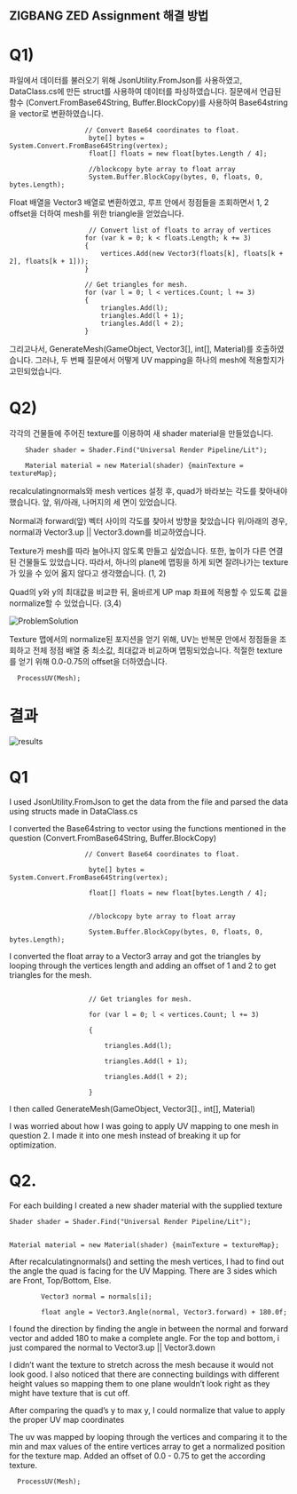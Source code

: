 ## ZIGBANG ZED Assignment 해결 방법 

# Q1)

파일에서 데이터를 불러오기 위해 JsonUtility.FromJson를 사용하였고, DataClass.cs에 만든 struct를 사용하여 데이터를 파싱하였습니다. 질문에서 언급된 함수 (Convert.FromBase64String, Buffer.BlockCopy)를 사용하여 Base64string을 vector로 변환하였습니다.

```
                   // Convert Base64 coordinates to float. 
                    byte[] bytes = System.Convert.FromBase64String(vertex);
                    float[] floats = new float[bytes.Length / 4];
 
                    //blockcopy byte array to float array 
                    System.Buffer.BlockCopy(bytes, 0, floats, 0, bytes.Length);
```
Float 배열을 Vector3 배열로 변환하였고, 루프 안에서 정점들을 조회하면서  1, 2 offset을 더하여 mesh를 위한 triangle을 얻었습니다.
 
 ```
                     // Convert list of floats to array of vertices
                    for (var k = 0; k < floats.Length; k += 3)
                    {
                        vertices.Add(new Vector3(floats[k], floats[k + 2], floats[k + 1]));
                    }

                    // Get triangles for mesh.
                    for (var l = 0; l < vertices.Count; l += 3)
                    {
                        triangles.Add(l);
                        triangles.Add(l + 1);
                        triangles.Add(l + 2);
                    }
```
그리고나서, GenerateMesh(GameObject, Vector3[], int[], Material)를 호출하였습니다. 
그러나, 두 번째 질문에서 어떻게 UV mapping을 하나의 mesh에 적용할지가 고민되었습니다.

# Q2)

각각의 건물들에 주어진 texture를 이용하여 새 shader material을 만들었습니다.

```
    Shader shader = Shader.Find("Universal Render Pipeline/Lit");

    Material material = new Material(shader) {mainTexture = textureMap};
 ```

recalculatingnormals와 mesh vertices 설정 후, quad가 바라보는 각도를 찾아내야 했습니다.
앞, 위/아래, 나머지의 세 면이 있었습니다.
 
Normal과 forward(앞) 벡터 사이의 각도를 찾아서 방향을 찾았습니다
위/아래의 경우, normal과 Vector3.up || Vector3.down를 비교하였습니다.
 
Texture가 mesh를 따라 늘어나지 않도록 만들고 싶었습니다. 또한, 높이가 다른 연결된 건물들도 있었습니다. 따라서, 하나의 plane에 맵핑을 하게 되면 잘려나가는 texture가 있을 수 있어 옳지 않다고 생각했습니다. (1, 2)
 
Quad의 y와 y의 최대값을 비교한 뒤, 올바르게 UP map 좌표에 적용할 수 있도록 값을 normalize할 수 있었습니다. (3,4)

![ProblemSolution](https://imgur.com/viq6UuC.png)

Texture 맵에서의 normalize된 포지션을 얻기 위해, UV는 반복문 안에서 정점들을 조회하고 전체 정점 배열 중 최소값, 최대값과 비교하며 맵핑되었습니다. 적절한 texture를 얻기 위해 0.0-0.75의 offset을 더하였습니다.

```
  ProcessUV(Mesh);
```


# 결과 
![results](https://imgur.com/sxkkBIO.png)


# Q1
I used JsonUtility.FromJson to get the data from the file and parsed the data using structs made in DataClass.cs

I converted the Base64string to vector using the functions mentioned in the question (Convert.FromBase64String, Buffer.BlockCopy)
```
                   // Convert Base64 coordinates to float.

                    byte[] bytes = System.Convert.FromBase64String(vertex);

                    float[] floats = new float[bytes.Length / 4];


                    //blockcopy byte array to float array

                    System.Buffer.BlockCopy(bytes, 0, floats, 0, bytes.Length);
```

I converted the float array to a Vector3 array and got the triangles by looping through the vertices length and adding an offset of 1 and 2 to get triangles for the mesh. 
```

                    // Get triangles for mesh.

                    for (var l = 0; l < vertices.Count; l += 3)

                    {

                        triangles.Add(l);

                        triangles.Add(l + 1);

                        triangles.Add(l + 2);

                    }

```
I then called GenerateMesh(GameObject, Vector3[]., int[], Material)

I was worried about how I was going to apply UV mapping to one mesh in question 2. I made it into one mesh instead of breaking it up for optimization.

# Q2.

For each building I created a new shader material with the supplied texture 

```
Shader shader = Shader.Find("Universal Render Pipeline/Lit");


Material material = new Material(shader) {mainTexture = textureMap};
```

After recalculatingnormals() and setting the mesh vertices, I had to find out the angle the quad is facing for the UV Mapping. There are 3 sides which are Front, Top/Bottom, Else. 
```
        Vector3 normal = normals[i];

        float angle = Vector3.Angle(normal, Vector3.forward) + 180.0f;
```

I found the direction by finding the angle in between the normal and forward vector and added 180 to make a complete angle. For the top and bottom, i just compared the normal to Vector3.up || Vector3.down

I didn’t want the texture to stretch across the mesh because it would not look good. I also noticed that there are connecting buildings with different height values so mapping them to one plane wouldn’t look right as they might have texture that is cut off.

After comparing the quad’s y to max y, I could normalize that value to apply the proper UV map coordinates


The uv was mapped by  looping through the vertices and comparing it to the min and max values of the entire vertices array to get a normalized position for the texture map. Added an offset of 0.0 - 0.75 to get the according texture.

```
  ProcessUV(Mesh);
```




